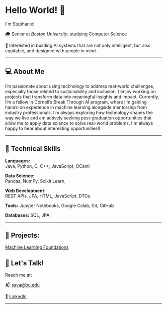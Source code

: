 # Hello World! 👋

I'm Stephanie!

🎓 Senior at *Boston University*, studying Computer Science

🔭 Interested in building AI systems that are not only intelligent, but also equitable, and designed with people in mind.

---

## 💻 About Me

I’m passionate about using technology to address real-world challenges, especially those related to sustainability and inclusion. I enjoy working on projects that transform data into meaningful insights and impact. Currently, I’m a fellow in Cornell’s Break Through AI program, where I’m gaining hands-on experience in machine learning alongside mentorship from industry professionals. I’m always exploring how technology shapes the way we live and am actively seeking post-graduation opportunities that allow me to apply data science to solve real-world problems. I'm always happy to hear about interesting opportunities!!

----

## 🔧 Technical Skills

**Languages:**  
Java, Python, C, C++, JavaScript, OCaml

**Data Science:**  
Pandas, NumPy, Scikit Learn, 

**Web Development:**  
REST APIs, JPA, HTML, JavaScript, DTOs

**Tools:**
Jupyter Notebooks, Google Colab, Git, GitHub

**Databases:**
SQL, JPA

---

## 🚀 Projects: 
[Machine Learning Foundations](https://github.com/ssva179/Machine-Learning-Foundations-Project)

## 💬 Let's Talk!

 Reach me at: 

📬 ssva@bu.edu

💼 [LinkedIn](https://www.linkedin.com/in/stephanieargueta)

---
<!--
**ssva179/ssva179 ** is a ✨ _special_ ✨ repository because its `README.md` (this file) appears on your GitHub profile.

Here are some ideas to get you started:

- 🔭 I’m currently working on ...
- 🌱 I’m currently learning ...
- 👯 I’m looking to collaborate on ...
- 🤔 I’m looking for help with ...
- 💬 Ask me about ...
- 📫 How to reach me: ...
- 😄 Pronouns: ...
- ⚡ Fun fact: ...
-->
